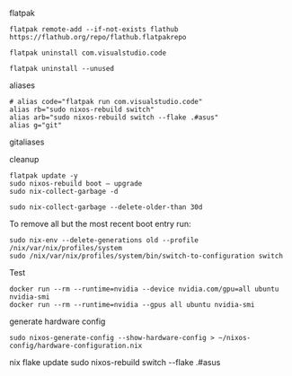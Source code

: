 flatpak
```
flatpak remote-add --if-not-exists flathub https://flathub.org/repo/flathub.flatpakrepo

flatpak uninstall com.visualstudio.code

flatpak uninstall --unused
```

aliases
```
# alias code="flatpak run com.visualstudio.code"
alias rb="sudo nixos-rebuild switch"
alias arb="sudo nixos-rebuild switch --flake .#asus"
alias g="git"
```
gitaliases

cleanup 
```
flatpak update -y
sudo nixos-rebuild boot — upgrade
sudo nix-collect-garbage -d

sudo nix-collect-garbage --delete-older-than 30d

```


To remove all but the most recent boot entry run: 

```
sudo nix-env --delete-generations old --profile /nix/var/nix/profiles/system 
sudo /nix/var/nix/profiles/system/bin/switch-to-configuration switch
```

Test
```
docker run --rm --runtime=nvidia --device nvidia.com/gpu=all ubuntu nvidia-smi
docker run --rm --runtime=nvidia --gpus all ubuntu nvidia-smi
```

generate hardware config

```
sudo nixos-generate-config --show-hardware-config > ~/nixos-config/hardware-configuration.nix
```

nix flake update
sudo nixos-rebuild switch --flake .#asus